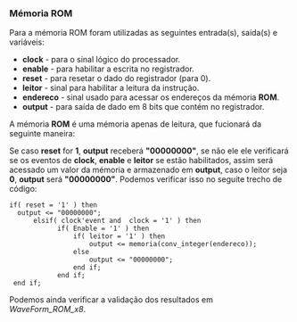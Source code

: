 ### Mémoria ROM

Para a mémoria ROM foram utilizadas as seguintes entrada(s), saída(s) e variáveis:

* **clock** - para o sinal lógico do processador.
* **enable** - para habilitar a escrita no registrador.
* **reset** - para resetar o dado do registrador (para 0).
* **leitor** - sinal para habilitar a leitura da instrução.
* **endereco** - sinal usado para acessar os endereços da mémoria **ROM**.
* **output** - para saída de dado em 8 bits que contém no registrador.

A mémoria **ROM** é uma mémoria apenas de leitura, que fucionará da seguinte maneira:

Se caso **reset** for **1**, **output** receberá **"00000000"**, se não ele ele verificará se os eventos de **clock**, **enable** e **leitor** se estão habilitados, assim será acessado um valor da mémoria e armazenado em **output**, caso o leitor seja **0**, **output** será **"00000000"**. Podemos verificar isso no seguite trecho de código:

```
if( reset = '1' ) then
  output <= "00000000";
	  elsif( clock'event and  clock = '1' ) then
			if( Enable = '1' ) then
				if( leitor = '1' ) then
					output <= memoria(conv_integer(endereco));
				else
					output <= "00000000";
				end if;
			end if;
 end if;
 ```
    
Podemos ainda verificar a validação dos resultados em *WaveForm_ROM_x8*.
